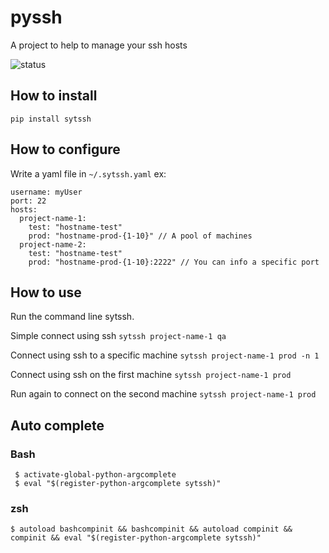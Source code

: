 # pyssh
A project to help to manage your ssh hosts

![status](https://travis-ci.org/felipear89/sytssh.svg?branch=master)

## How to install
`pip install sytssh`

## How to configure
Write a yaml file in `~/.sytssh.yaml` 
ex:
```
username: myUser
port: 22
hosts:
  project-name-1:
    test: "hostname-test"
    prod: "hostname-prod-{1-10}" // A pool of machines
  project-name-2:
    test: "hostname-test"
    prod: "hostname-prod-{1-10}:2222" // You can info a specific port
```
## How to use
Run the command line sytssh. 

Simple connect using ssh
`sytssh project-name-1 qa`

Connect using ssh to a specific machine
`sytssh project-name-1 prod -n 1`

Connect using ssh on the first machine
`sytssh project-name-1 prod`

Run again to connect on the second machine
`sytssh project-name-1 prod`


## Auto complete

### Bash
```
 $ activate-global-python-argcomplete
 $ eval "$(register-python-argcomplete sytssh)"
 ```

### zsh

```
$ autoload bashcompinit && bashcompinit && autoload compinit && compinit && eval "$(register-python-argcomplete sytssh)"
```
